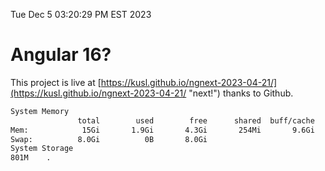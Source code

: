 Tue Dec  5 03:20:29 PM EST 2023

# Angular 16?


This project is live at [https://kusl.github.io/ngnext-2023-04-21/](https://kusl.github.io/ngnext-2023-04-21/ "next!") thanks to Github.

```bash
System Memory
               total        used        free      shared  buff/cache   available
Mem:            15Gi       1.9Gi       4.3Gi       254Mi       9.6Gi        13Gi
Swap:          8.0Gi          0B       8.0Gi
System Storage
801M	.
